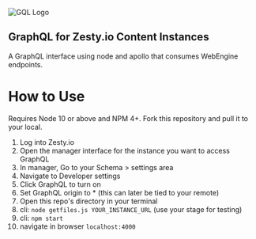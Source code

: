 ![GQL Logo](https://res.cloudinary.com/practicaldev/image/fetch/s--M5dHch5L--/c_limit%2Cf_auto%2Cfl_progressive%2Cq_auto%2Cw_880/https://cdn-images-1.medium.com/max/800/1%2AR6WHuWI0M9I4t-og2yNq-w.png)

## GraphQL for Zesty.io Content Instances

A GraphQL interface using node and apollo that consumes WebEngine endpoints. 

# How to Use
Requires Node 10 or above and NPM 4+. Fork this repository and pull it to your local. 

1. Log into Zesty.io
2. Open the manager interface for the instance you want to access GraphQL
3. In manager, Go to your Schema > settings area
4. Navigate to Developer settings
5. Click GraphQL to turn on
6. Set GraphQL origin to * (this can later be tied to your remote)
7. Open this repo's directory in your terminal
8. cli: `node getfiles.js YOUR_INSTANCE_URL` (use your stage for testing)
9. cli: `npm start`
10. navigate in browser `localhost:4000`
